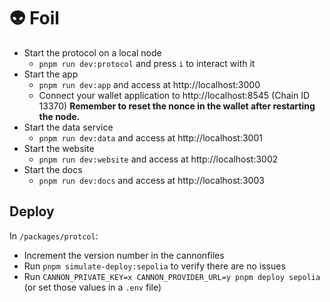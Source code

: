 # 👽 Foil

* Start the protocol on a local node
  * `pnpm run dev:protocol` and press `i` to interact with it
* Start the app
  * `pnpm run dev:app` and access at http://localhost:3000
  *  Connect your wallet application to http://localhost:8545 (Chain ID 13370) **Remember to reset the nonce in the wallet after restarting the node.**
* Start the data service
  * `pnpm run dev:data` and access at http://localhost:3001
* Start the website
  * `pnpm run dev:website` and access at http://localhost:3002
* Start the docs
  * `pnpm run dev:docs` and access at http://localhost:3003

## Deploy

In `/packages/protcol`:
* Increment the version number in the cannonfiles
* Run `pnpm simulate-deploy:sepolia` to verify there are no issues
* Run `CANNON_PRIVATE_KEY=x CANNON_PROVIDER_URL=y pnpm deploy sepolia` (or set those values in a `.env` file)